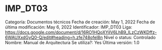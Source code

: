 # IMP_DT03

Categoría: Documentos técnicos
Fecha de creación: May 1, 2022
Fecha de última modificación: May 6, 2022
Identificador: IMP_DT03
Liga: https://docs.google.com/document/d/16RO1HQoXYiIV6LhB9_ILzCzWKDffz-6WAUXxdGyQ0-Q/edit#heading=h.zfe748ofel8n
Nivel o status: Controlado
Nombre: Manual de Arquitectura
Se utiliza?: Yes
Última versión: 1.0